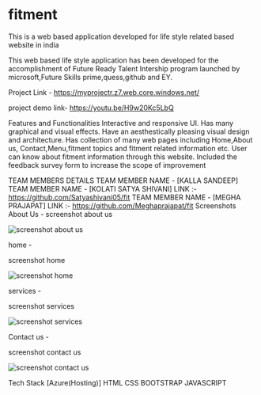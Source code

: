 # fitment
This is a web based application developed for life style related based website in india

This web based life style application has been developed for the accomplishment of Future Ready Talent Intership program launched by microsoft,Future Skills prime,quess,github and EY.

Project Link - https://myprojectr.z7.web.core.windows.net/

project demo link- https://youtu.be/H9w20Kc5LbQ

Features and Functionalities
Interactive and responsive UI.
Has many graphical and visual effects.
Have an aesthestically pleasing visual design and architecture.
Has collection of many web pages including Home,About us, Contact,Menu,fitment topics and fitment related information etc.
User can know about fitment information through this website.
Included the feedback survey form to increase the scope of improvement



TEAM MEMBERS DETAILS
TEAM MEMBER NAME - [KALLA SANDEEP] 
TEAM MEMBER NAME - [KOLATI SATYA SHIVANI] LINK :- https://github.com/Satyashivani05/fit
TEAM MEMBER NAME - [MEGHA PRAJAPAT] LINK :- https://github.com/Meghaprajapat/fit
Screenshots
About Us -
screenshot about us

![screenshot about us](https://github.com/sandeep4a4/fitment/assets/113782392/6a07e08d-c13b-4c7b-b4e6-88cec5e73f50)


home -


screenshot home

![screenshot home](https://github.com/sandeep4a4/fitment/assets/113782392/15bccb83-0dca-43b9-927b-06e29975376e)



services -


screenshot services

![screenshot services](https://github.com/sandeep4a4/fitment/assets/113782392/22e38e0b-b11a-443c-ad82-2cb249640242)


Contact us -


screenshot contact us


![screenshot contact us](https://github.com/sandeep4a4/fitment/assets/113782392/2f29082a-a78c-429e-9623-e93f8dbf1429)



Tech Stack
[Azure(Hosting)]
HTML
CSS
BOOTSTRAP
JAVASCRIPT
